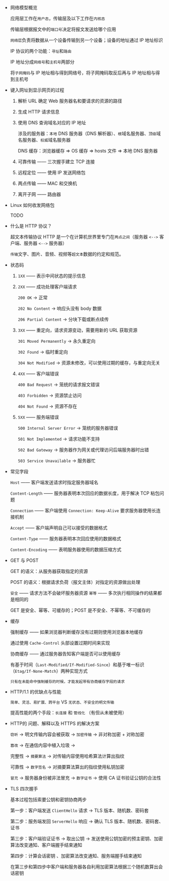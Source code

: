 - 网络模型概览

  应用层工作在`用户态`，传输层及以下工作在`内核态`

  传输层根据报文中的`端口号`决定将报文发送给哪个应用

  `网络层`负责将数据从一个设备传输到另一个设备；设备的地址通过 IP 地址标识

  IP 协议的两个功能：`寻址`和`路由`

  IP 地址分成`网络号`和`主机号`两部分

  将`子网掩码`与 IP 地址相与得到网络号，将子网掩码取反后再与 IP 地址相与得到主机号

- 键入网址到显示网页的过程

  1. 解析 URL 确定 Web 服务器名和要请求的资源的路径

  2. 生成 HTTP 请求信息

  3. 使用 DNS 查询域名对应的 IP 地址

     涉及的服务器：`本地` DNS 服务器（DNS 解析器）、`根`域名服务器、`顶级`域名服务器、`权威`域名服务器

     DNS 缓存：浏览器缓存 => OS 缓存 => hosts 文件 => 本地 DNS 服务器

  4. 可靠传输 —— 三次握手建立 TCP 连接

  5. 远程定位 —— 使用 IP 发送网络包

  6. 两点传输 —— MAC 和交换机

  7. 离开子网 —— 路由器

- Linux 如何收发网络包

  TODO

- 什么是 HTTP 协议？

  超文本传输协议 HTTP 是一个在计算机世界里专门在`两点之间`（服务器 `<-->` 客户端、服务器 `<-->` 服务器）

  `传输`文字、图片、音频、视频等`超文本`数据的约定和规范。

- 状态码

  1. `1XX` —— 表示中间状态的提示信息

  2. `2XX`  —— 成功处理客户端请求

     `200 OK` -> 正常

     `202 No Content` -> 响应头没有 body 数据

     `206 Partial Content` -> 分块下载或断点续传

  3. `3XX` —— 重定向，请求资源变动，需要用新的 URL 获取资源
  
     `301 Moved Permanently` -> 永久重定向
  
     `302 Found` -> 临时重定向
  
     `304 Not Modified` -> 资源未修改，可以使用过期的缓存，与重定向无关
  
  4. `4XX` —— 客户端错误
  
     `400 Bad Request` -> 笼统的请求报文错误
  
     `403 Forbidden` -> 资源禁止访问
  
     `404 Not Found` -> 资源不存在
  
  5. `5XX` —— 服务端错误
  
     `500 Internal Server Error` -> 笼统的服务器错误
  
     `501 Not Implemented` -> 请求功能不支持
  
     `502 Bad Gateway` -> 服务器作为网关或代理访问后端服务器时出错
  
     `503 Service Unavailable` -> 服务器忙
  
- 常见字段

  `Host` —— 客户端发送请求时指定服务器域名

  `Content-Length` —— 服务器表明本次回应的数据长度，用于解决 TCP 粘包问题

  `Connection` —— 客户端使用 `Connection: Keep-Alive` 要求服务器使用长连接机制

  `Accept` —— 客户端声明自己可以接受的数据格式

  `Content-Type` —— 服务器表明本次回应使用的数据格式

  `Content-Encoding` —— 表明服务器使用的数据压缩方式

- GET 与 POST

  GET 的语义：从服务器获取指定的资源

  POST 的语义：根据请求负荷（报文主体）对指定的资源做出处理

  `安全` —— 请求方法不会破坏服务器资源 `幂等` —— 多次执行相同操作的结果都是相同的

  GET 是安全、幂等、可缓存的；POST 是不安全、不幂等、不可缓存的

- 缓存

  强制缓存 —— 如果浏览器判断缓存没有过期则使用浏览器本地缓存

  通过使用 `Cache-Control` 头部设置过期时间来实现

  协商缓存 —— 通过服务器告知客户端是否可以使用缓存

  有基于时间（`Last-Modified/If-Modified-Since`）和基于唯一标识（`Etag/If-None-Match`）两种实现方式

  `只有在未能命中强制缓存的时候，才能发起带有协商缓存字段的请求`

- HTTP/1.1 的优缺点与性能

  `简单、灵活、易扩展、跨平台` VS `无状态、不安全的明文传输`

  提高性能的两个手段：`长连接` 和 `管线化` （有但从未被使用）

- HTTP的 问题、解释以及 HTTPS 的解决方案

  `窃听` -> 明文传输内容会被获取 -> `加密传输` -> 非对称加密 + 对称加密

  `篡改` -> 在通信内容中植入垃圾 -> 

  完整性 -> `摘要算法` -> 对传输内容使用哈希算法计算出指纹

  可靠性 -> `数字签名` -> 对摘要算法算出的指纹使用私钥加密

  `冒充` -> 服务器身份被非法冒充 -> `数字证书` -> 使用 CA 证书验证公钥的合法性
  
- TLS 四次握手

  基本过程包括索要公钥和密钥协商两步
  
  第一步：客户端发送 `ClientHello` 请求 -> TLS 版本、随机数、密码套
  
  第二步：服务端发回 `ServerHello` 响应 ->  确认 TLS 版本、随机数、密码套、证书
  
  第三步：客户端验证证书 -> 取出公钥 -> 发送使用公钥加密的预主密钥、加密算法改变通知、客户端握手结束通知
  
  第四步：计算会话密钥 、加密算法改变通知、服务端握手结束通知
  
  在第三步和第四步中客户端和服务器各自利用加密算法根据三个随机数算出会话密钥

